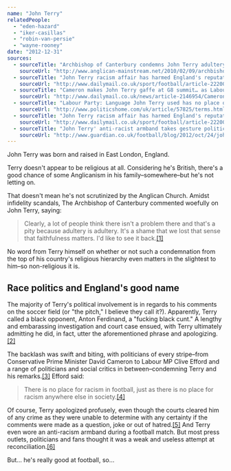 ```yaml
---
name: "John Terry"
relatedPeople:
  - "eden-hazard"
  - "iker-casillas"
  - "robin-van-persie"
  - "wayne-rooney"
date: "2012-12-31"
sources:
  - sourceTitle: "Archbishop of Canterbury condemns John Terry adultery"
    sourceUrl: "http://www.anglican-mainstream.net/2010/02/09/archbishop-of-canterbury-condemns-john-terry-adultery/"
  - sourceTitle: "John Terry racism affair has harmed England's reputation"
    sourceUrl: "http://www.dailymail.co.uk/sport/football/article-2220039/John-Terry-racism-affair-harmed-Englands-reputation--David-Bernstein.html"
  - sourceTitle: "Cameron makes John Terry gaffe at G8 summit… as Labour tells him to put down his iPad"
    sourceUrl: "http://www.dailymail.co.uk/news/article-2146954/Cameron-makes-John-Terry-gaffe-G8-summit--Labour-tells-iPad.html"
  - sourceTitle: "Labour Party: Language John Terry used has no place on any football pitch"
    sourceUrl: "http://www.politicshome.com/uk/article/57825/terms.html"
  - sourceTitle: "John Terry racism affair has harmed England's reputation"
    sourceUrl: "http://www.dailymail.co.uk/sport/football/article-2220039/John-Terry-racism-affair-harmed-Englands-reputation--David-Bernstein.html"
  - sourceTitle: "John Terry' anti-racist armband takes gesture politics to a new low"
    sourceUrl: "http://www.guardian.co.uk/football/blog/2012/oct/24/john-terry-anti-racism"
---
```


John Terry was born and raised in East London, England.

Terry doesn't appear to be religious at all. Considering he's British, there's a good chance of some Anglicanism in his family–somewhere–but he's not letting on.

That doesn't mean he's not scrutinized by the Anglican Church. Amidst infidelity scandals, The Archbishop of Canterbury commented woefully on John Terry, saying:

>Clearly, a lot of people think there isn't a problem there and that's a pity because adultery is adultery. It's a shame that we lost that sense that faithfulness matters. I'd like to see it back.<a class="source-citation" href="http://www.anglican-mainstream.net/2010/02/09/archbishop-of-canterbury-condemns-john-terry-adultery/" title="Archbishop of Canterbury condemns John Terry adultery">[1]</a>

No word from Terry himself on whether or not such a condemnation from the top of his country's religious hierarchy even matters in the slightest to him–so non-religious it is.


## Race politics and England's good name

The majority of Terry's political involvement is in regards to his comments on the soccer field (or "the pitch," I believe they call it?). Apparently, Terry called a black opponent, Anton Ferdinand, a "fucking black cunt." A lengthy and embarassing investigation and court case ensued, with Terry ultimately admitting he did, in fact, utter the aforementioned phrase and apologizing.<a class="source-citation" href="http://www.dailymail.co.uk/sport/football/article-2220039/John-Terry-racism-affair-harmed-Englands-reputation--David-Bernstein.html" title="John Terry racism affair has harmed England&apos;s reputation">[2]</a>

The backlash was swift and biting, with politicians of every stripe–from Conservative Prime Minister David Cameron to Labour MP Clive Efford and a range of politicians and social critics in between–condemning Terry and his remarks.<a class="source-citation" href="http://www.dailymail.co.uk/news/article-2146954/Cameron-makes-John-Terry-gaffe-G8-summit--Labour-tells-iPad.html" title="Cameron makes John Terry gaffe at G8 summit… as Labour tells him to put down his iPad">[3]</a> Efford said:

>There is no place for racism in football, just as there is no place for racism anywhere else in society.<a class="source-citation" href="http://www.politicshome.com/uk/article/57825/terms.html" title="Labour Party: Language John Terry used has no place on any football pitch">[4]</a>

Of course, Terry apologized profusely, even though the courts cleared him of any crime as they were unable to determine with any certainty if the comments were made as a question, joke or out of hatred.<a class="source-citation" href="http://www.dailymail.co.uk/sport/football/article-2220039/John-Terry-racism-affair-harmed-Englands-reputation--David-Bernstein.html" title="John Terry racism affair has harmed England&apos;s reputation">[5]</a> And Terry even wore an anti-racism armband during a football match. But most press outlets, politicians and fans thought it was a weak and useless attempt at reconciliation.<a class="source-citation" href="http://www.guardian.co.uk/football/blog/2012/oct/24/john-terry-anti-racism" title="John Terry&apos; anti-racist armband takes gesture politics to a new low">[6]</a>

But… he's really good at football, so…